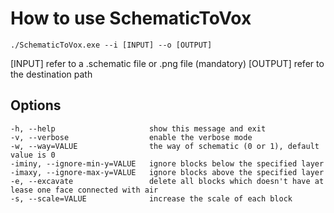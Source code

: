 # How to use SchematicToVox

`./SchematicToVox.exe --i [INPUT] --o [OUTPUT]`

[INPUT] refer to a .schematic file or .png file (mandatory)
[OUTPUT] refer to the destination path

## Options

```
-h, --help                     show this message and exit
-v, --verbose                  enable the verbose mode
-w, --way=VALUE                the way of schematic (0 or 1), default value is 0
-iminy, --ignore-min-y=VALUE   ignore blocks below the specified layer
-imaxy, --ignore-max-y=VALUE   ignore blocks above the specified layer
-e, --excavate                 delete all blocks which doesn't have at lease one face connected with air
-s, --scale=VALUE              increase the scale of each block  
  ```
